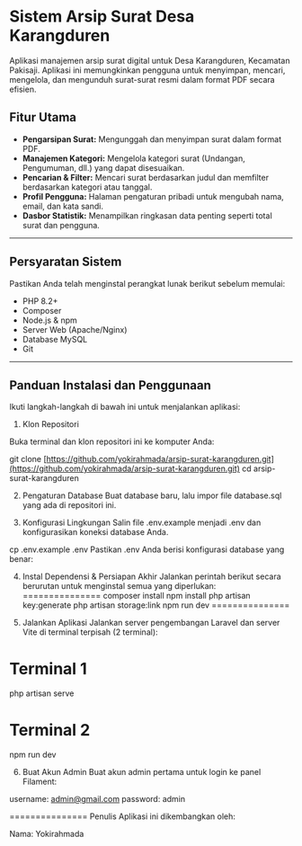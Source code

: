 # Sistem Arsip Surat Desa Karangduren

Aplikasi manajemen arsip surat digital untuk Desa Karangduren, Kecamatan Pakisaji. Aplikasi ini memungkinkan pengguna untuk menyimpan, mencari, mengelola, dan mengunduh surat-surat resmi dalam format PDF secara efisien.

## Fitur Utama

-   **Pengarsipan Surat:** Mengunggah dan menyimpan surat dalam format PDF.
-   **Manajemen Kategori:** Mengelola kategori surat (Undangan, Pengumuman, dll.) yang dapat disesuaikan.
-   **Pencarian & Filter:** Mencari surat berdasarkan judul dan memfilter berdasarkan kategori atau tanggal.
-   **Profil Pengguna:** Halaman pengaturan pribadi untuk mengubah nama, email, dan kata sandi.
-   **Dasbor Statistik:** Menampilkan ringkasan data penting seperti total surat dan pengguna.

---

## Persyaratan Sistem

Pastikan Anda telah menginstal perangkat lunak berikut sebelum memulai:

-   PHP 8.2+
-   Composer
-   Node.js & npm
-   Server Web (Apache/Nginx)
-   Database MySQL
-   Git

---

## Panduan Instalasi dan Penggunaan

Ikuti langkah-langkah di bawah ini untuk menjalankan aplikasi:

1. Klon Repositori

Buka terminal dan klon repositori ini ke komputer Anda:

git clone [https://github.com/yokirahmada/arsip-surat-karangduren.git](https://github.com/yokirahmada/arsip-surat-karangduren.git)
cd arsip-surat-karangduren

2. Pengaturan Database
Buat database baru, lalu impor file database.sql yang ada di repositori ini.

3. Konfigurasi Lingkungan
Salin file .env.example menjadi .env dan konfigurasikan koneksi database Anda.

cp .env.example .env
Pastikan .env Anda berisi konfigurasi database yang benar:

4. Instal Dependensi & Persiapan Akhir
Jalankan perintah berikut secara berurutan untuk menginstal semua yang diperlukan:
===============
composer install
npm install
php artisan key:generate
php artisan storage:link
npm run dev
===============

5. Jalankan Aplikasi
Jalankan server pengembangan Laravel dan server Vite di terminal terpisah (2 terminal):

# Terminal 1
php artisan serve

# Terminal 2
npm run dev

6. Buat Akun Admin
Buat akun admin pertama untuk login ke panel Filament:

username: admin@gmail.com
password: admin

===============
Penulis
Aplikasi ini dikembangkan oleh:

Nama: Yokirahmada
